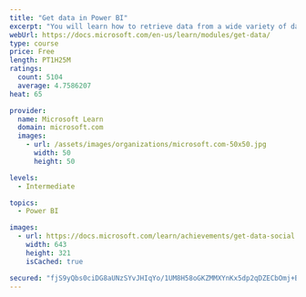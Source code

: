 ```yaml
---
title: "Get data in Power BI"
excerpt: "You will learn how to retrieve data from a wide variety of data sources, including Microsoft Excel, relational databases, and NoSQL data stores. You will also learn how to improve performance while retrieving data."
webUrl: https://docs.microsoft.com/en-us/learn/modules/get-data/
type: course
price: Free
length: PT1H25M
ratings:
  count: 5104
  average: 4.7586207
heat: 65

provider:
  name: Microsoft Learn
  domain: microsoft.com
  images:
    - url: /assets/images/organizations/microsoft.com-50x50.jpg
      width: 50
      height: 50

levels:
  - Intermediate

topics:
  - Power BI

images:
  - url: https://docs.microsoft.com/learn/achievements/get-data-social.png
    width: 643
    height: 321
    isCached: true

secured: "fjS9yQbs0ciDG8aUNzSYvJHIqYo/1UM8H58oGKZMMXYnKx5dp2qDZECbOmj+BnrjDGWUv8ldJY2jxXdF4/ZyNEZRZx1cOjTrzfJ5mV0Bb+XCK6y9g7tR/evj14JfVdOZSGORi/qtxFk5IoYjmBLdcRfXs8nZ13yzRhYXuJkjWaXAH2wSuCA5NujZGHvKUCEycpYLb85M29TlUSAZ6B55RWuS5RG4v8Ui9LznG3/5FF/mJpE+zN0RQ3zBrMt0UDAor4lR9MB9HQckua71PaOtUYz8J6B1v94EeWAq9Okl7OQ3i79ERKvMTWPcKKbsn8ouID2l+lO37TYhNTjG/YXpBjsm3Vikvd9ZxqxoNVy8mvkiudQYbQ6t9cdbkZorVtmmYd/LeFgpjBsNJnY4MVKjQPKVu3hjoUfTEVqUU/R2Vd0=;alv/dzG6om8s/vYyD1cteg=="
---
```


